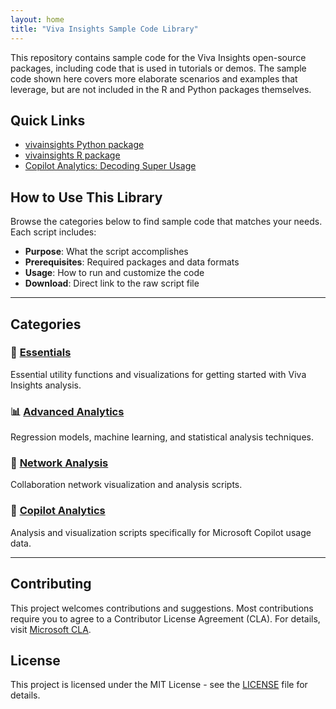 ```yaml
---
layout: home
title: "Viva Insights Sample Code Library"
---
```


<link rel="stylesheet" href="{{ "/assets/css/custom-nav.css" | relative_url }}">

<script>
document.addEventListener('DOMContentLoaded', function() {
  const nav = document.querySelector('.site-nav .trigger');
  if (nav) {
    const baseUrl = '/viva-insights-sample-code';
    nav.innerHTML = `
      <div class="dropdown">
        <a class="page-link dropdown-toggle" href="${baseUrl}/essentials/">
          Essentials <span class="dropdown-arrow">▼</span>
        </a>
        <div class="dropdown-content">
          <a href="https://github.com/microsoft/viva-insights-sample-code/tree/main/examples/utility-r">R Utilities</a>
          <a href="https://github.com/microsoft/viva-insights-sample-code/tree/main/examples/utility-python">Python Utilities</a>
          <a href="https://github.com/microsoft/viva-insights-sample-code/blob/main/examples/utility-r/create-example-visuals.R">Create Visuals (R)</a>
          <a href="https://github.com/microsoft/viva-insights-sample-code/blob/main/examples/utility-python/create-example-visuals.py">Create Visuals (Python)</a>
          <a href="https://github.com/microsoft/viva-insights-sample-code/blob/main/examples/utility-r/generate-custom-kpi/generate-custom-kpi.md">Custom KPIs (R)</a>
          <a href="https://github.com/microsoft/viva-insights-sample-code/tree/main/examples/intro-to-vivainsights-py">Intro to Python</a>
        </div>
      </div>
      <div class="dropdown">
        <a class="page-link dropdown-toggle" href="${baseUrl}/advanced/">
          Advanced <span class="dropdown-arrow">▼</span>
        </a>
        <div class="dropdown-content">
          <a href="https://github.com/microsoft/viva-insights-sample-code/blob/main/examples/utility-python/top-performers-rf.ipynb">Top Performers (Python)</a>
          <a href="https://github.com/microsoft/viva-insights-sample-code/blob/main/examples/utility-r/top-performers-rf.Rmd">Top Performers (R)</a>
          <a href="https://github.com/microsoft/viva-insights-sample-code/blob/main/examples/utility-python/information-value.ipynb">Information Value (Python)</a>
          <a href="https://github.com/microsoft/viva-insights-sample-code/blob/main/examples/utility-r/information-value.Rmd">Information Value (R)</a>
          <a href="https://github.com/microsoft/viva-insights-sample-code/blob/main/examples/utility-python/pairwise-chisq.py">Chi-Square Tests (Python)</a>
          <a href="https://github.com/microsoft/viva-insights-sample-code/blob/main/examples/utility-r/pairwise_chisq.Rmd">Chi-Square Tests (R)</a>
        </div>
      </div>
      <div class="dropdown">
        <a class="page-link dropdown-toggle" href="${baseUrl}/network/">
          Network <span class="dropdown-arrow">▼</span>
        </a>
        <div class="dropdown-content">
          <a href="https://github.com/microsoft/viva-insights-sample-code/blob/main/examples/utility-python/custom-network-g2g.py">Group-to-Group (Python)</a>
          <a href="https://github.com/microsoft/viva-insights-sample-code/blob/main/examples/utility-r/custom-network-g2g.Rmd">Group-to-Group (R)</a>
          <a href="https://github.com/microsoft/viva-insights-sample-code/blob/main/examples/utility-python/custom-network-p2p.py">Person-to-Person (Python)</a>
          <a href="https://github.com/microsoft/viva-insights-sample-code/blob/main/examples/utility-r/custom-network-p2p.Rmd">Person-to-Person (R)</a>
          <a href="https://github.com/microsoft/viva-insights-sample-code/blob/main/examples/extending-vivainsights-with-R/example_ONA.R">ONA Examples (R)</a>
        </div>
      </div>
      <div class="dropdown">
        <a class="page-link dropdown-toggle" href="${baseUrl}/copilot/">
          Copilot <span class="dropdown-arrow">▼</span>
        </a>
        <div class="dropdown-content">
          <a href="https://github.com/microsoft/viva-insights-sample-code/blob/main/examples/utility-r/copilot-analytics-examples.R">Analysis Scripts (R)</a>
          <a href="https://github.com/microsoft/viva-insights-sample-code/blob/main/examples/utility-python/copilot-analytics-examples.py">Analysis Scripts (Python)</a>
          <a href="https://github.com/microsoft/viva-insights-sample-code/blob/main/examples/utility-python/copilot-analytics-examples.ipynb">Jupyter Notebook</a>
          <a href="https://github.com/microsoft/viva-insights-sample-code/tree/main/examples/dax/calculated-columns">DAX Scripts</a>
          <a href="https://github.com/microsoft/viva-insights-sample-code/blob/main/examples/dax/calculated-columns/README.md">Usage Segmentation Guide</a>
        </div>
      </div>
      <a class="page-link" href="https://github.com/microsoft/viva-insights-sample-code" target="_blank">
        GitHub
      </a>
    `;
  }
});
</script>

This repository contains sample code for the Viva Insights open-source packages, including code that is used in tutorials or demos. The sample code shown here covers more elaborate scenarios and examples that leverage, but are not included in the R and Python packages themselves.

## Quick Links

- [vivainsights Python package](https://microsoft.github.io/vivainsights-py/)
- [vivainsights R package](https://microsoft.github.io/vivainsights/)
- [Copilot Analytics: Decoding Super Usage](https://github.com/microsoft/DecodingSuperUsage/)

## How to Use This Library

Browse the categories below to find sample code that matches your needs. Each script includes:
- **Purpose**: What the script accomplishes
- **Prerequisites**: Required packages and data formats
- **Usage**: How to run and customize the code
- **Download**: Direct link to the raw script file

---

## Categories

### 🔧 [Essentials](essentials/)
Essential utility functions and visualizations for getting started with Viva Insights analysis.

### 📊 [Advanced Analytics](advanced/)
Regression models, machine learning, and statistical analysis techniques.

### 🔗 [Network Analysis](network/)
Collaboration network visualization and analysis scripts.

### 🤖 [Copilot Analytics](copilot/)
Analysis and visualization scripts specifically for Microsoft Copilot usage data.

---

## Contributing

This project welcomes contributions and suggestions. Most contributions require you to agree to a Contributor License Agreement (CLA). For details, visit [Microsoft CLA](https://cla.opensource.microsoft.com).

## License

This project is licensed under the MIT License - see the [LICENSE](https://github.com/microsoft/viva-insights-sample-code/blob/main/LICENSE) file for details.
